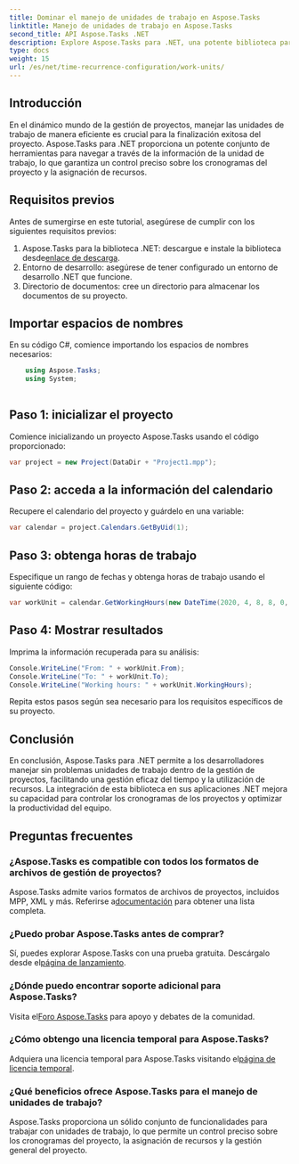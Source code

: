 ```yaml
---
title: Dominar el manejo de unidades de trabajo en Aspose.Tasks
linktitle: Manejo de unidades de trabajo en Aspose.Tasks
second_title: API Aspose.Tasks .NET
description: Explore Aspose.Tasks para .NET, una potente biblioteca para una gestión eficiente de proyectos. Maneje las unidades de trabajo con precisión para una utilización óptima de los recursos.
type: docs
weight: 15
url: /es/net/time-recurrence-configuration/work-units/
---
```

## Introducción
En el dinámico mundo de la gestión de proyectos, manejar las unidades de trabajo de manera eficiente es crucial para la finalización exitosa del proyecto. Aspose.Tasks para .NET proporciona un potente conjunto de herramientas para navegar a través de la información de la unidad de trabajo, lo que garantiza un control preciso sobre los cronogramas del proyecto y la asignación de recursos.
## Requisitos previos
Antes de sumergirse en este tutorial, asegúrese de cumplir con los siguientes requisitos previos:
1.  Aspose.Tasks para la biblioteca .NET: descargue e instale la biblioteca desde[enlace de descarga](https://releases.aspose.com/tasks/net/).
2. Entorno de desarrollo: asegúrese de tener configurado un entorno de desarrollo .NET que funcione.
3. Directorio de documentos: cree un directorio para almacenar los documentos de su proyecto.
## Importar espacios de nombres
En su código C#, comience importando los espacios de nombres necesarios:
```csharp
    using Aspose.Tasks;
    using System;
    
```
## Paso 1: inicializar el proyecto
Comience inicializando un proyecto Aspose.Tasks usando el código proporcionado:
```csharp
var project = new Project(DataDir + "Project1.mpp");
```
## Paso 2: acceda a la información del calendario
Recupere el calendario del proyecto y guárdelo en una variable:
```csharp
var calendar = project.Calendars.GetByUid(1);
```
## Paso 3: obtenga horas de trabajo
Especifique un rango de fechas y obtenga horas de trabajo usando el siguiente código:
```csharp
var workUnit = calendar.GetWorkingHours(new DateTime(2020, 4, 8, 8, 0, 0), new DateTime(2020, 4, 9, 17, 0, 0));
```
## Paso 4: Mostrar resultados
Imprima la información recuperada para su análisis:
```csharp
Console.WriteLine("From: " + workUnit.From);
Console.WriteLine("To: " + workUnit.To);
Console.WriteLine("Working hours: " + workUnit.WorkingHours);
```
Repita estos pasos según sea necesario para los requisitos específicos de su proyecto.
## Conclusión
En conclusión, Aspose.Tasks para .NET permite a los desarrolladores manejar sin problemas unidades de trabajo dentro de la gestión de proyectos, facilitando una gestión eficaz del tiempo y la utilización de recursos. La integración de esta biblioteca en sus aplicaciones .NET mejora su capacidad para controlar los cronogramas de los proyectos y optimizar la productividad del equipo.
## Preguntas frecuentes
### ¿Aspose.Tasks es compatible con todos los formatos de archivos de gestión de proyectos?
 Aspose.Tasks admite varios formatos de archivos de proyectos, incluidos MPP, XML y más. Referirse a[documentación](https://reference.aspose.com/tasks/net/) para obtener una lista completa.
### ¿Puedo probar Aspose.Tasks antes de comprar?
 Sí, puedes explorar Aspose.Tasks con una prueba gratuita. Descárgalo desde el[página de lanzamiento](https://releases.aspose.com/).
### ¿Dónde puedo encontrar soporte adicional para Aspose.Tasks?
 Visita el[Foro Aspose.Tasks](https://forum.aspose.com/c/tasks/15) para apoyo y debates de la comunidad.
### ¿Cómo obtengo una licencia temporal para Aspose.Tasks?
 Adquiera una licencia temporal para Aspose.Tasks visitando el[página de licencia temporal](https://purchase.aspose.com/temporary-license/).
### ¿Qué beneficios ofrece Aspose.Tasks para el manejo de unidades de trabajo?
Aspose.Tasks proporciona un sólido conjunto de funcionalidades para trabajar con unidades de trabajo, lo que permite un control preciso sobre los cronogramas del proyecto, la asignación de recursos y la gestión general del proyecto.